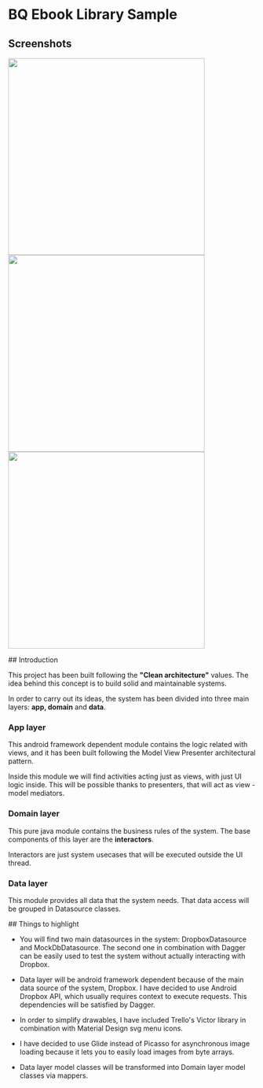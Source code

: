 # BQ Ebook Library Sample

## Screenshots
<img src="https://raw.githubusercontent.com/carlospiles/bqsample/master/art/screenshot_ebook_list.png" width="400">
<img src="https://raw.githubusercontent.com/carlospiles/bqsample/master/art/screenshot_ebook_details.png" width="400">
<img src="https://raw.githubusercontent.com/carlospiles/bqsample/master/art/screenshot_ebooklist_grid.png" width="400">

## Introduction

This project has been built following the **"Clean architecture"** values.
The idea behind this concept is to build solid and maintainable systems.

In order to carry out its ideas, the system has been divided into three main layers: **app, domain** and **data**.

### App layer

This android framework dependent module contains the logic related with views, and it has been built following the Model View Presenter
architectural pattern.

Inside this module we will find activities acting just as views, with just UI logic inside. This will be possible
thanks to presenters, that will act as view - model mediators.


### Domain layer

This pure java module contains the business rules of the system. The base components of this layer are the **interactors**.

Interactors are just system usecases that will be executed outside the UI thread.


### Data layer

This module provides all data that the system needs. That data access will be grouped in Datasource classes.


## Things to highlight

+ You will find two main datasources in the system: DropboxDatasource and MockDbDatasource.
The second one in combination with Dagger can be easily used to test the system without actually interacting with Dropbox.

+ Data layer will be android framework dependent because of the main data source of the system, Dropbox.
I have decided to use Android Dropbox API, which usually requires context to execute requests. This
dependencies will be satisfied by Dagger.

+ In order to simplify drawables, I have included Trello's Victor library in combination with Material
Design svg menu icons.

+ I have decided to use Glide instead of Picasso for asynchronous image loading because it lets you to
easily load images from byte arrays.

+ Data layer model classes will be transformed into Domain layer model classes via mappers.







